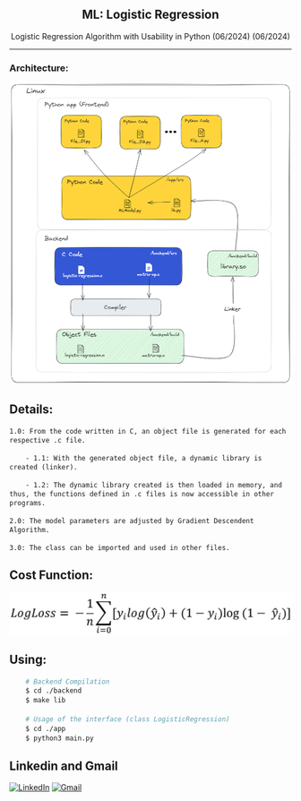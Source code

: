 <h2 align="center"> ML: Logistic Regression </h2>
<p align="center"> Logistic Regression Algorithm with Usability in Python (06/2024) (06/2024)</p>

<hr>

### Architecture:
<p align="center">
    <img src="https://raw.githubusercontent.com/reidn3r/logistic-regression/896098fead281397ef184542cfdaa42a996d43d4/assets/architecture.png" alt="Model Architecture">
</p>

## Details:
    1.0: From the code written in C, an object file is generated for each respective .c file.

        - 1.1: With the generated object file, a dynamic library is created (linker).

        - 1.2: The dynamic library created is then loaded in memory, and thus, the functions defined in .c files is now accessible in other programs.

    2.0: The model parameters are adjusted by Gradient Descendent Algorithm.

    3.0: The class can be imported and used in other files.

## Cost Function:
<p align="center">
    <img src="https://raw.githubusercontent.com/reidn3r/logistic-regression/main/assets/LogLoss.png" alt="Função de custo">
</p>

## Using:
```bash
    # Backend Compilation
    $ cd ./backend
    $ make lib

    # Usage of the interface (class LogisticRegression)
    $ cd ./app
    $ python3 main.py
```

## Linkedin and Gmail
<p align="center">

[![LinkedIn](https://img.shields.io/badge/linkedin-%230077B5.svg?style=for-the-badge&logo=linkedin&logoColor=white)](https://linkedin.com/in/reidner-adnan-b19377210) 	[![Gmail](https://img.shields.io/badge/Gmail-D14836?style=for-the-badge&logo=gmail&logoColor=white)](mailto:rdn.adn00@gmail.com)

</p>


